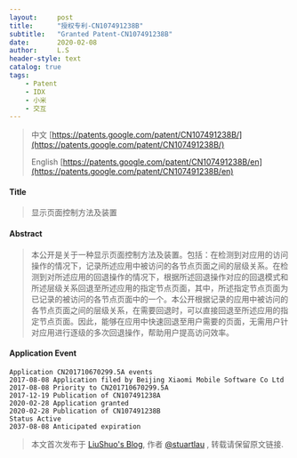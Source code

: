 ```yaml
---
layout:     post
title:      "授权专利-CN107491238B"
subtitle:   "Granted Patent-CN107491238B"
date:       2020-02-08
author:     L.S
header-style: text
catalog: true
tags:
    - Patent
    - IDX
    - 小米
    - 交互
---
```

> 中文 [https://patents.google.com/patent/CN107491238B/](https://patents.google.com/patent/CN107491238B/)
>
> English [https://patents.google.com/patent/CN107491238B/en](https://patents.google.com/patent/CN107491238B/en)

#### Title
> 显示页面控制方法及装置



#### Abstract
> 本公开是关于一种显示页面控制方法及装置。包括：在检测到对应用的访问操作的情况下，记录所述应用中被访问的各节点页面之间的层级关系。在检测到对所述应用的回退操作的情况下，根据所述回退操作对应的回退模式和所述层级关系回退至所述应用的指定节点页面，其中，所述指定节点页面为已记录的被访问的各节点页面中的一个。本公开根据记录的应用中被访问的各节点页面之间的层级关系，在需要回退时，可以直接回退至所述应用的指定节点页面。因此，能够在应用中快速回退至用户需要的页面，无需用户针对应用进行逐级的多次回退操作，帮助用户提高访问效率。



#### Application Event
```
Application CN201710670299.5A events 
2017-08-08 Application filed by Beijing Xiaomi Mobile Software Co Ltd
2017-08-08 Priority to CN201710670299.5A
2017-12-19 Publication of CN107491238A
2020-02-28 Application granted
2020-02-28 Publication of CN107491238B
Status Active
2037-08-08 Anticipated expiration
```
> 本文首次发布于 [LiuShuo's Blog](https://liushuo.me), 作者 [@stuartlau](http://github.com/stuartlau) ,
转载请保留原文链接.
